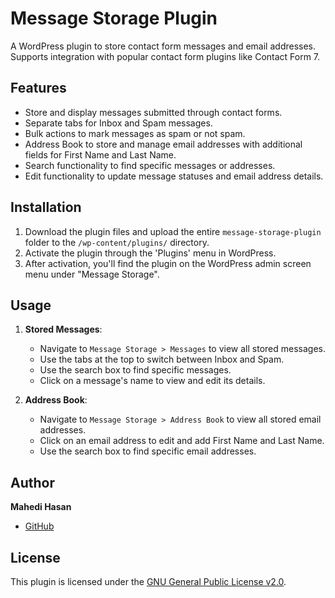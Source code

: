 # Message Storage Plugin

A WordPress plugin to store contact form messages and email addresses. Supports integration with popular contact form plugins like Contact Form 7.

## Features

- Store and display messages submitted through contact forms.
- Separate tabs for Inbox and Spam messages.
- Bulk actions to mark messages as spam or not spam.
- Address Book to store and manage email addresses with additional fields for First Name and Last Name.
- Search functionality to find specific messages or addresses.
- Edit functionality to update message statuses and email address details.

## Installation

1. Download the plugin files and upload the entire `message-storage-plugin` folder to the `/wp-content/plugins/` directory.
2. Activate the plugin through the 'Plugins' menu in WordPress.
3. After activation, you'll find the plugin on the WordPress admin screen menu under "Message Storage".

## Usage

1. **Stored Messages**:
   - Navigate to `Message Storage > Messages` to view all stored messages.
   - Use the tabs at the top to switch between Inbox and Spam.
   - Use the search box to find specific messages.
   - Click on a message's name to view and edit its details.

2. **Address Book**:
   - Navigate to `Message Storage > Address Book` to view all stored email addresses.
   - Click on an email address to edit and add First Name and Last Name.
   - Use the search box to find specific email addresses.

## Author

**Mahedi Hasan**

- [GitHub](https://github.com/mahedi007/)

## License

This plugin is licensed under the [GNU General Public License v2.0](LICENSE).